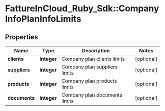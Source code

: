 # FattureInCloud_Ruby_Sdk::CompanyInfoPlanInfoLimits

## Properties

| Name | Type | Description | Notes |
| ---- | ---- | ----------- | ----- |
| **clients** | **Integer** | Company plan clients limits | [optional] |
| **suppliers** | **Integer** | Company plan suppliers limits | [optional] |
| **products** | **Integer** | Company plan products limits | [optional] |
| **documents** | **Integer** | Company plan documents limits | [optional] |

